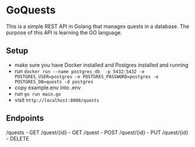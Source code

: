 # GoQuests

This is a simple REST API in Golang that manages quests in a database.
The purpose of this API is learning the GO language.

## Setup

- make sure you have Docker installed and Postgres installed and running
- run `docker run --name postgres_db  -p 5432:5432 -e POSTGRES_USER=postgres -e POSTGRES_PASSWORD=postgres -e POSTGRES_DB=quests -d postgres`
- copy example.env into .env
- run `go run main.go`
- visit `http://localhost:8008/quests`

## Endpoints

/quests - GET
/quest/{id} - GET
/quest - POST
/quest/{id} - PUT
/quest/{id} - DELETE
